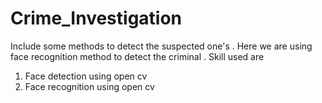 # Crime_Investigation
Include some methods to detect the suspected one's .
Here we are using face recognition method to detect the criminal .
Skill used are
1) Face detection using open cv
2) Face recognition using open cv

